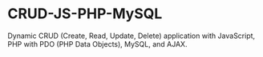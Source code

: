 # CRUD-JS-PHP-MySQL
Dynamic CRUD (Create, Read, Update, Delete) application with JavaScript, PHP with PDO (PHP Data Objects), MySQL, and AJAX.

